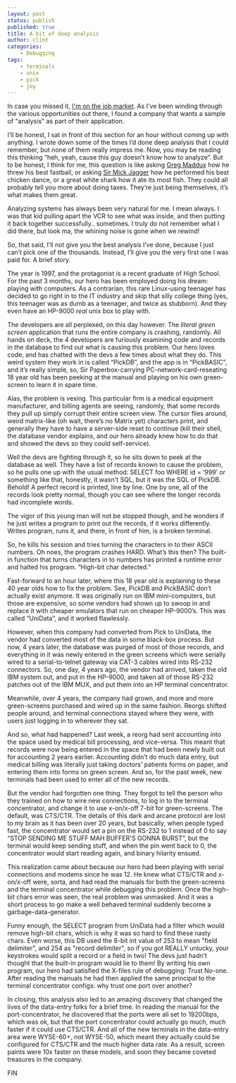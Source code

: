 ```yaml
---
layout: post
status: publish
published: true
title: A bit of deep analysis
author: clint
categories:
    - Debugging
tags:
    - terminals
    - unix
    - pick
    - joy
---
```

In case you missed it, [I'm on the job
market](https://www.linkedin.com/feed/update/urn:li:activity:6650805910325338112/).
As I've been winding through the various opportunities out there, I found a
company that wants a sample of "analysis" as part of their application.

I’ll be honest, I sat in front of this section for an hour without coming up
with anything. I wrote down some of the times I’d done deep analysis that I
could remember, but none of them really impress me. Now, you may be reading
this thinking “heh, yeah, cause this guy doesn’t know how to analyze”. But to
be honest, I think for me, this question is like asking [Greg
Maddux](https://en.wikipedia.org/wiki/Greg_Maddux) how he threw his best
fastball, or asking [Sir Mick
Jagger](https://en.wikipedia.org/wiki/Mick_Jagger) how he performed his best
chicken dance, or a great white shark how it ate its most fish. They could all
probably tell you more about doing taxes. They’re just being themselves, it’s
what makes them great.

Analyzing systems has always been very natural for me. I mean always. I was
that kid pulling apart the VCR to see what was inside, and then putting it back
together successfully.. sometimes. I truly do not remember what I did there, but
look ma, the whining noise is gone when we rewind!

So, that said, I’ll not give you the best analysis I’ve done, because I just
can’t pick one of the thousands. Instead, I’ll give you the very first one I
was paid for. A brief story.

The year is 1997, and the protagonist is a recent graduate of High School. For
the past 3 months, our hero has been employed doing his dream: playing with
computers. As a contrarian, this rare Linux-using teenager has decided to go
right in to the IT industry and skip that silly college thing (yes, this
teenager was as dumb as a teenager, and twice as stubborn).  And they even have
an HP-9000 *real* unix box to play with.

The developers are all perplexed, on this day however. The *literal green
screen* application that runs the entire company is crashing, randomly. All
hands on deck, the 4 developers are furiously examining code and records in the
database to find out what is causing this problem. Our hero loves code, and has
chatted with the devs a few times about what they do. This weird system they
work in is called “PickDB”, and the app is in “PickBASIC”, and it’s really
simple, so, Sir Paperbox-carrying PC-network-card-reseating 18 year old has
been peeking at the manual and playing on his own green-screen to learn it in
spare time.

Alas, the problem is vexing. This particular firm is a medical equipment
manufacturer, and billing agents are seeing, randomly, that some records they
pull up simply corrupt their entire screen view. The cursor flies around, weird
matrix-like (oh wait, there’s no Matrix yet) characters print, and generally
they have to have a server-side reset to continue (kill their shell, the
database vendor explains, and our hero already knew how to do that and showed
the devs so they could self-service).

Well the devs are fighting through it, so he sits down to peek at the database
as well. They have a list of records known to cause the problem, so he pulls
one up with the usual method: SELECT foo WHERE id = ‘999’ or something like
that, honestly, it wasn't SQL, but it was the SQL of PickDB. Behold! A perfect
record is printed, line by line. One by one, all of the records look pretty
normal, though you can see where the longer records had incomplete words.

The vigor of this young man will not be stopped though, and he wonders if he
just writes a program to print out the records, if it works differently. Writes
program, runs it, and there, in front of him, is a broken terminal.

So, he kills his session and tries turning the characters in to their ASCII
numbers. Oh noes, the program crashes HARD. What’s this then? The built-in
function that turns characters in to numbers has printed a runtime error and
halted his program. “High-bit char detected.”

Fast-forward to an hour later, where this 18 year old is explaining to these 40
year olds how to fix the problem. See, PickDB and PickBASIC don’t actually
exist anymore. It was originally run on IBM mini-computers, but those are
expensive, so some vendors had shown up to swoop in and replace it with cheaper
emulators that run on cheaper HP-9000’s. This was called “UniData”, and it
worked flawlessly.

However, when this company had converted from Pick to UniData, the vendor had
converted most of the data in some black-box process. But now, 4 years later,
the database was purged of most of those records, and everything in it was
newly entered in the green screens which were serially wired to a
serial-to-telnet gateway via CAT-3 cables wired into RS-232 connectors. So, one
day, 4 years ago, the vendor had arrived, taken the old IBM system out, and put
in the HP-9000, and taken all of those RS-232 patches out of the IBM MUX, and
put them into an HP terminal concentrator.

Meanwhile, over 4 years, the company had grown, and more and more green-screens
purchased and wired up in the same fashion. Reorgs shifted people around, and
terminal connections stayed where they were, with users just logging in to
wherever they sat.

And so, what had happened? Last week, a reorg had sent accounting into the
space used by medical bill processing, and vice-versa. This meant that records
were now being entered in the space that had been newly built out for
accounting 2 years earlier. Accounting didn’t do much data entry, but medical
billing was literally just taking doctors’ patients forms on paper, and
entering them into forms on green screen.  And so, for the past week, new
terminals had been used to enter all of the new records.

But the vendor had forgotten one thing. They forgot to tell the person who they
trained on how to wire new connections, to log in to the terminal concentrator,
and change it to use x-on/x-off 7-bit for green-screens. The default, was
CTS/CTR. The details of this dark and arcane protocol are lost to my brain as
it has been over 20 years, but basically, when people typed fast, the
concentrator would set a pin on the RS-232 to 1 instead of 0 to say “STOP
SENDING ME STUFF MAH BUFFER'S GONNA BURST”, but the terminal would keep sending
stuff, and when the pin went back to 0, the concentrator would start reading
again, and binary hilarity ensued.

This realization came about because our hero had been playing with serial
connections and modems since he was 12. He knew what CTS/CTR and x-on/x-off
were, sorta, and had read the manuals for both the green-screens and the
terminal concentrator while debugging this problem. Once the high-bit chars
error was seen, the real problem was unmasked. And it was a short process to go
make a well behaved terminal suddenly become a garbage-data-generator.

Funny enough, the SELECT program from UniData had a filter which would remove
high-bit chars, which is why it was so hard to find these nasty chars. Even
worse, this DB used the 8-bit int value of 253 to mean "field delimiter", and
254 as "record delimiter", so if you got REALLY unlucky, your keystrokes would
split a record or a field in two! The devs just hadn’t thought that the
built-in program would lie to them! By writing his own program, our hero had
satisfied the X-files rule of debugging: Trust No-one.  After reading the
manuals he had then applied the same principal to the terminal concentrator
configs: why trust one port over another?

In closing, this analysis also led to an amazing discovery that changed the
lives of the data-entry folks for a brief time. In reading the manual for the
port-concentrator, he discovered that the ports were all set to 19200bps, which
was ok, but that the port concentrator could actually go much, much faster if
it could use CTS/CTR. And all of the new terminals in the data-entry area were
WYSE-60+, not WYSE-50, which meant they actually could be configured for CTS/CTR
and the much higher data rate. As a result, screen paints were 10x faster on
these models, and soon they became coveted treasures in the company.

FIN
